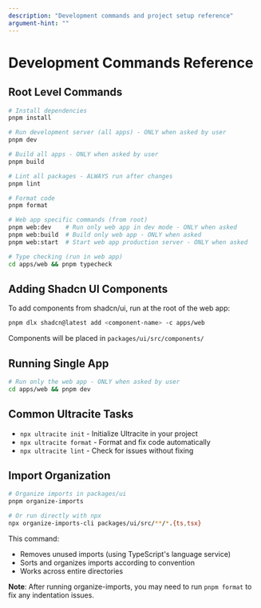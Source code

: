 ```yaml
---
description: "Development commands and project setup reference"
argument-hint: ""
---
```


# Development Commands Reference

## Root Level Commands

```bash
# Install dependencies
pnpm install

# Run development server (all apps) - ONLY when asked by user
pnpm dev

# Build all apps - ONLY when asked by user
pnpm build

# Lint all packages - ALWAYS run after changes
pnpm lint

# Format code
pnpm format

# Web app specific commands (from root)
pnpm web:dev    # Run only web app in dev mode - ONLY when asked
pnpm web:build  # Build only web app - ONLY when asked
pnpm web:start  # Start web app production server - ONLY when asked

# Type checking (run in web app)
cd apps/web && pnpm typecheck
```

## Adding Shadcn UI Components

To add components from shadcn/ui, run at the root of the web app:

```bash
pnpm dlx shadcn@latest add <component-name> -c apps/web
```

Components will be placed in `packages/ui/src/components/`

## Running Single App

```bash
# Run only the web app - ONLY when asked by user
cd apps/web && pnpm dev
```

## Common Ultracite Tasks
- `npx ultracite init` - Initialize Ultracite in your project
- `npx ultracite format` - Format and fix code automatically
- `npx ultracite lint` - Check for issues without fixing

## Import Organization

```bash
# Organize imports in packages/ui
pnpm organize-imports

# Or run directly with npx
npx organize-imports-cli packages/ui/src/**/*.{ts,tsx}
```

This command:
- Removes unused imports (using TypeScript's language service)
- Sorts and organizes imports according to convention
- Works across entire directories

**Note**: After running organize-imports, you may need to run `pnpm format` to fix any indentation issues.